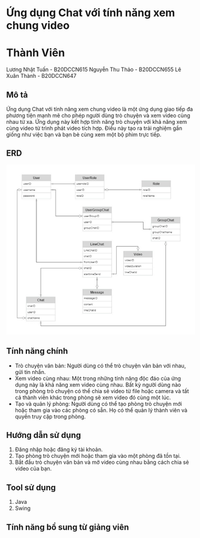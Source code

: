 # Ứng dụng Chat với tính năng xem chung video
# Thành Viên
Lương Nhật Tuấn - B20DCCN615
Nguyễn Thu Thảo - B20DCCN655
Lê Xuân Thành - B20DCCN647
## Mô tả

Ứng dụng Chat với tính năng xem chung video là một ứng dụng giao tiếp đa phương tiện mạnh mẽ cho phép người dùng trò chuyện và xem video cùng nhau từ xa. Ứng dụng này kết hợp tính năng trò chuyện với khả năng xem cùng video từ trình phát video tích hợp. Điều này tạo ra trải nghiệm gần giống như việc bạn và bạn bè cùng xem một bộ phim trực tiếp.

## ERD
![Alt text](image-1.png)

## Tính năng chính

- Trò chuyện văn bản: Người dùng có thể trò chuyện văn bản với nhau, gửi tin nhắn.
- Xem video cùng nhau: Một trong những tính năng độc đáo của ứng dụng này là khả năng xem video cùng nhau. Bất kỳ người dùng nào trong phòng trò chuyện có thể chia sẻ video từ file hoặc camera và tất cả thành viên khác trong phòng sẽ xem video đó cùng một lúc.
- Tạo và quản lý phòng: Người dùng có thể tạo phòng trò chuyện mới hoặc tham gia vào các phòng có sẵn. Họ có thể quản lý thành viên và quyền truy cập trong phòng.


## Hướng dẫn sử dụng

1. Đăng nhập hoặc đăng ký tài khoản.
2. Tạo phòng trò chuyện mới hoặc tham gia vào một phòng đã tồn tại.
3. Bắt đầu trò chuyện văn bản và mở video cùng nhau bằng cách chia sẻ video của bạn.

## Tool sử dụng
1. Java
2. Swing
## Tính năng bổ sung từ giảng viên

